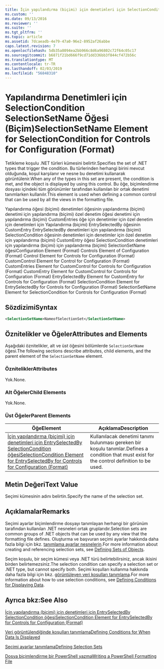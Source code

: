 ```yaml
---
title: İçin yapılandırma (biçimi) için denetimleri için SelectionCondition SelectionSetName öğesi | Microsoft Docs
ms.custom: ''
ms.date: 09/13/2016
ms.reviewer: ''
ms.suite: ''
ms.tgt_pltfrm: ''
ms.topic: article
ms.assetid: 7dcaeadb-4e79-47a0-96e2-8952af26abbe
caps.latest.revision: 7
ms.openlocfilehash: 5db35a8094ea2bb966c8d6a96802c72f64c05c17
ms.sourcegitcommit: b6871f21bd666f9cd71dd336bb3f844cf472b56c
ms.translationtype: MT
ms.contentlocale: tr-TR
ms.lasthandoff: 02/03/2019
ms.locfileid: "56848310"
---
```

# <a name="selectionsetname-element-for-selectioncondition-for-controls-for-configuration-format"></a><span data-ttu-id="09da5-102">Yapılandırma Denetimleri için SelectionCondition SelectionSetName Öğesi (Biçim)</span><span class="sxs-lookup"><span data-stu-id="09da5-102">SelectionSetName Element for SelectionCondition for Controls for Configuration (Format)</span></span>

<span data-ttu-id="09da5-103">Tetikleme koşulu .NET türleri kümesini belirtir.</span><span class="sxs-lookup"><span data-stu-id="09da5-103">Specifies the set of .NET types that trigger the condition.</span></span> <span data-ttu-id="09da5-104">Bu türlerinden herhangi birini mevcut olduğunda, koşul karşılanır ve nesne bu denetimi kullanarak görüntülenir.</span><span class="sxs-lookup"><span data-stu-id="09da5-104">When any of the types in this set are present, the condition is met, and the object is displayed by using this control.</span></span> <span data-ttu-id="09da5-105">Bu öğe, biçimlendirme dosyası içindeki tüm görünümler tarafından kullanılan bir ortak denetimi tanımlarken kullanılır.</span><span class="sxs-lookup"><span data-stu-id="09da5-105">This element is used when defining a common control that can be used by all the views in the formatting file.</span></span>

<span data-ttu-id="09da5-106">Yapılandırma öğesi (biçimi) denetimleri öğesinin yapılandırma (biçimi) denetimi için yapılandırma (biçimi) özel denetim öğesi denetimi için yapılandırma (biçimi) CustomEntries öğe için denetimler için özel denetim için denetimleri için Yapılandırma (biçimi) EntrySelectedBy öğesinin CustomEntry EntrySelectedBy denetimleri için yapılandırma (biçimi) SelectionCondition öğesinin denetimleri için denetimler için özel denetim için yapılandırma (biçimi) CustomEntry öğesi SelectionCondition denetimleri için yapılandırma (biçimi) için yapılandırma (biçimi) SelectionSetName öğesi</span><span class="sxs-lookup"><span data-stu-id="09da5-106">Configuration Element (Format) Controls Element of Configuration (Format) Control Element for Controls for Configuration (Format) CustomControl Element for Control for Configuration (Format) CustomEntries Element for CustomControl for Controls for Configuration (Format) CustomEntry Element for CustomControl for Controls for Configuration (Format) EntrySelectedBy Element for CustomEntry for Controls for Configuration (Format) SelectionCondition Element for EntrySelectedBy for Controls for Configuration (Format) SelectionSetName Element for SelectionCondition for Controls for Configuration (Format)</span></span>

## <a name="syntax"></a><span data-ttu-id="09da5-107">Sözdizimi</span><span class="sxs-lookup"><span data-stu-id="09da5-107">Syntax</span></span>

```xml
<SelectionSetName>NameofSelectionSet</SelectionSetName>
```

## <a name="attributes-and-elements"></a><span data-ttu-id="09da5-108">Öznitelikler ve Öğeler</span><span class="sxs-lookup"><span data-stu-id="09da5-108">Attributes and Elements</span></span>

<span data-ttu-id="09da5-109">Aşağıdaki öznitelikler, alt ve üst öğesini bölümlerde `SelectionSetName` öğesi.</span><span class="sxs-lookup"><span data-stu-id="09da5-109">The following sections describe attributes, child elements, and the parent element of the `SelectionSetName` element.</span></span>

### <a name="attributes"></a><span data-ttu-id="09da5-110">Öznitelikler</span><span class="sxs-lookup"><span data-stu-id="09da5-110">Attributes</span></span>

<span data-ttu-id="09da5-111">Yok.</span><span class="sxs-lookup"><span data-stu-id="09da5-111">None.</span></span>

### <a name="child-elements"></a><span data-ttu-id="09da5-112">Alt Öğeler</span><span class="sxs-lookup"><span data-stu-id="09da5-112">Child Elements</span></span>

<span data-ttu-id="09da5-113">Yok.</span><span class="sxs-lookup"><span data-stu-id="09da5-113">None.</span></span>

### <a name="parent-elements"></a><span data-ttu-id="09da5-114">Üst Öğeler</span><span class="sxs-lookup"><span data-stu-id="09da5-114">Parent Elements</span></span>

|<span data-ttu-id="09da5-115">Öğe</span><span class="sxs-lookup"><span data-stu-id="09da5-115">Element</span></span>|<span data-ttu-id="09da5-116">Açıklama</span><span class="sxs-lookup"><span data-stu-id="09da5-116">Description</span></span>|
|-------------|-----------------|
|[<span data-ttu-id="09da5-117">İçin yapılandırma (biçimi) için denetimleri için EntrySelectedBy SelectionCondition öğesi</span><span class="sxs-lookup"><span data-stu-id="09da5-117">SelectionCondition Element for EntrySelectedBy for Controls for Configuration (Format)</span></span>](./selectioncondition-element-for-entryselectedby-for-controls-for-configuration-format.md)|<span data-ttu-id="09da5-118">Kullanılacak denetimi tanımı bulunması gereken bir koşulu tanımlar.</span><span class="sxs-lookup"><span data-stu-id="09da5-118">Defines a condition that must exist for the control definition to be used.</span></span>|

## <a name="text-value"></a><span data-ttu-id="09da5-119">Metin Değeri</span><span class="sxs-lookup"><span data-stu-id="09da5-119">Text Value</span></span>

<span data-ttu-id="09da5-120">Seçimi kümesinin adını belirtin.</span><span class="sxs-lookup"><span data-stu-id="09da5-120">Specify the name of the selection set.</span></span>

## <a name="remarks"></a><span data-ttu-id="09da5-121">Açıklamalar</span><span class="sxs-lookup"><span data-stu-id="09da5-121">Remarks</span></span>

<span data-ttu-id="09da5-122">Seçimi ayarlar biçimlendirme dosyayı tanımlayan herhangi bir görünüm tarafından kullanılan .NET nesneleri ortak gruplarıdır.</span><span class="sxs-lookup"><span data-stu-id="09da5-122">Selection sets are common groups of .NET objects that can be used by any view that the formatting file defines.</span></span> <span data-ttu-id="09da5-123">Oluşturma ve başvuran seçimi ayarlar hakkında daha fazla bilgi için bkz. [tanımlama ayarlar nesnelerin](./defining-selection-sets.md).</span><span class="sxs-lookup"><span data-stu-id="09da5-123">For more information about creating and referencing selection sets, see [Defining Sets of Objects](./defining-selection-sets.md).</span></span>

<span data-ttu-id="09da5-124">Seçim koşulu, bir seçim kümesi veya .NET türü belirtebilirsiniz, ancak ikisini birden belirtemezsiniz.</span><span class="sxs-lookup"><span data-stu-id="09da5-124">The selection condition can specify a selection set or .NET type, but cannot specify both.</span></span> <span data-ttu-id="09da5-125">Seçimi koşulları kullanma hakkında daha fazla bilgi için bkz. [görüntüleyen veri koşulları tanımlama](./defining-conditions-for-displaying-data.md).</span><span class="sxs-lookup"><span data-stu-id="09da5-125">For more information about how to use selection conditions, see [Defining Conditions for Displaying Data](./defining-conditions-for-displaying-data.md).</span></span>

## <a name="see-also"></a><span data-ttu-id="09da5-126">Ayrıca bkz:</span><span class="sxs-lookup"><span data-stu-id="09da5-126">See Also</span></span>

[<span data-ttu-id="09da5-127">İçin yapılandırma (biçimi) için denetimleri için EntrySelectedBy SelectionCondition öğesi</span><span class="sxs-lookup"><span data-stu-id="09da5-127">SelectionCondition Element for EntrySelectedBy for Controls for Configuration (Format)</span></span>](./selectioncondition-element-for-entryselectedby-for-controls-for-configuration-format.md)

[<span data-ttu-id="09da5-128">Veri görüntülendiğinde koşulları tanımlama</span><span class="sxs-lookup"><span data-stu-id="09da5-128">Defining Conditions for When Data Is Displayed</span></span>](./defining-conditions-for-displaying-data.md)

[<span data-ttu-id="09da5-129">Seçimi ayarlar tanımlama</span><span class="sxs-lookup"><span data-stu-id="09da5-129">Defining Selection Sets</span></span>](./defining-selection-sets.md)

[<span data-ttu-id="09da5-130">Dosya biçimlendirme bir PowerShell yazma</span><span class="sxs-lookup"><span data-stu-id="09da5-130">Writing a PowerShell Formatting File</span></span>](./writing-a-powershell-formatting-file.md)
